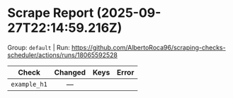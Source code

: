 # Scrape Report (2025-09-27T22:14:59.216Z)

Group: `default`  |  Run: https://github.com/AlbertoRoca96/scraping-checks-scheduler/actions/runs/18065592528

| Check | Changed | Keys | Error |
|---|:---:|:--|:--|
| `example_h1` | — |  |  |
